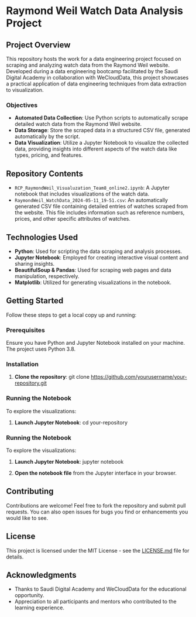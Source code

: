 # Raymond Weil Watch Data Analysis Project

## Project Overview

This repository hosts the work for a data engineering project focused on scraping and analyzing watch data from the Raymond Weil website. Developed during a data engineering bootcamp facilitated by the Saudi Digital Academy in collaboration with WeCloudData, this project showcases a practical application of data engineering techniques from data extraction to visualization.

### Objectives

- **Automated Data Collection**: Use Python scripts to automatically scrape detailed watch data from the Raymond Weil website.
- **Data Storage**: Store the scraped data in a structured CSV file, generated automatically by the script.
- **Data Visualization**: Utilize a Jupyter Notebook to visualize the collected data, providing insights into different aspects of the watch data like types, pricing, and features.

## Repository Contents

- `RCP_RaymondWeil_Visualuzation_Team8_online2.ipynb`: A Jupyter notebook that includes visualizations of the watch data.
- `RaymondWeil_WatchData_2024-05-11_19-51.csv`: An automatically generated CSV file containing detailed entries of watches scraped from the website. This file includes information such as reference numbers, prices, and other specific attributes of watches.

## Technologies Used

- **Python**: Used for scripting the data scraping and analysis processes.
- **Jupyter Notebook**: Employed for creating interactive visual content and sharing insights.
- **BeautifulSoup & Pandas**: Used for scraping web pages and data manipulation, respectively.
- **Matplotlib**: Utilized for generating visualizations in the notebook.

## Getting Started

Follow these steps to get a local copy up and running:

### Prerequisites

Ensure you have Python and Jupyter Notebook installed on your machine. The project uses Python 3.8.

### Installation

1. **Clone the repository**:
git clone https://github.com/yourusername/your-repository.git


### Running the Notebook

To explore the visualizations:

1. **Launch Jupyter Notebook**:
cd your-repository


### Running the Notebook

To explore the visualizations:

1. **Launch Jupyter Notebook**:
jupyter notebook

2. **Open the notebook file** from the Jupyter interface in your browser.

## Contributing

Contributions are welcome! Feel free to fork the repository and submit pull requests. You can also open issues for bugs you find or enhancements you would like to see.

## License

This project is licensed under the MIT License - see the [LICENSE.md](LICENSE) file for details.

## Acknowledgments

- Thanks to Saudi Digital Academy and WeCloudData for the educational opportunity.
- Appreciation to all participants and mentors who contributed to the learning experience.
